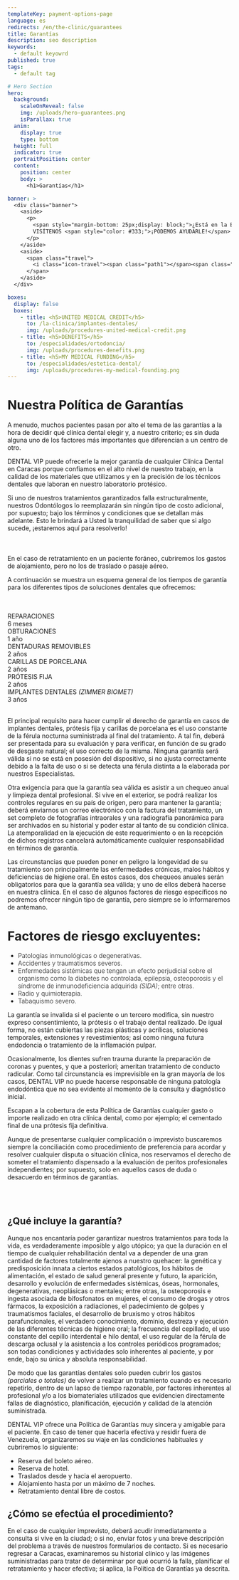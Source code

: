 ```yaml
---
templateKey: payment-options-page
language: es
redirects: /en/the-clinic/guarantees
title: Garantías
description: seo description
keywords:
  - default keyowrd
published: true
tags:
  - default tag

# Hero Section
hero:
  background:
    scaleOnReveal: false
    img: /uploads/hero-guarantees.png
    isParallax: true
  anim:
    display: true
    type: bottom
  height: full
  indicator: true
  portraitPosition: center
  content:
    position: center
    body: >
      <h1>Garantías</h1>

banner: >
  <div class="banner">
    <aside>
      <p>
        <span style="margin-bottom: 25px;display: block;">¿Está en la Búsqueda de Tratamientos Dentales de Alta Gama? </span>
        VISÍTENOS <span style="color: #333;">¡PODEMOS AYUDARLE!</span>
      </p>
    </aside>
    <aside>
      <span class="travel">
        <i class="icon-travel"><span class="path1"></span><span class="path2"></span><span class="path3"></span></i>
      </span>
    </aside>
  </div>

boxes:
  display: false
  boxes:
    - title: <h5>UNITED MEDICAL CREDIT</h5>
      to: /la-clinica/implantes-dentales/
      img: /uploads/procedures-united-medical-credit.png
    - title: <h5>DENEFITS</h5>
      to: /especialidades/ortodoncia/
      img: /uploads/procedures-denefits.png
    - title: <h5>MY MEDICAL FUNDING</h5>
      to: /especialidades/estetica-dental/
      img: /uploads/procedures-my-medical-founding.png
---
```


<h1>Nuestra Política de Garantías</h1>

<div class="row">
  <div>
    <p>
      A menudo, muchos pacientes pasan por alto el tema de las garantías a la
      hora de decidir qué clínica dental elegir y, a nuestro criterio; es sin
      duda alguna uno de los factores más importantes que diferencian a un
      centro de otro.
    </p>
    <p>
      DENTAL VIP puede ofrecerle la mejor garantía de cualquier Clínica Dental
      en Caracas porque confiamos en el alto nivel de nuestro trabajo, en la
      calidad de los materiales que utilizamos y en la precisión de los técnicos
      dentales que laboran en nuestro laboratorio protésico.
    </p>
    <p>
      Si uno de nuestros tratamientos garantizados falla estructuralmente,
      nuestros Odontólogos lo reemplazarán sin ningún tipo de costo adicional,
      por supuesto; bajo los términos y condiciones que se detallan más
      adelante. Esto le brindará a Usted la tranquilidad de saber que si algo
      sucede, ¡estaremos aquí para resolverlo!
    </p>
    <p></p>
  </div>
  <div class="icon">
    <i class="icon-schedule"> </i>
  </div>
</div>

<div class="message" style="margin-top:3.2rem !important">
  <p class="big">
    En el caso de retratamiento en un paciente foráneo, cubriremos los gastos de
    alojamiento, pero no los de traslado o pasaje aéreo.
  </p>
</div>
<p>
  A continuación se muestra un esquema general de los tiempos de garantía para
  los diferentes tipos de soluciones dentales que ofrecemos:
</p>
<br />
<br />
<div class="percentaje">
  <div class="progress-bar">
    <span class="progress-bar-fill" style="width: 17%;"></span>
  </div>
  <div class="title">REPARACIONES</div>
  <div class="time">6 meses</div>
</div>
<div class="percentaje">
  <div class="progress-bar">
    <span class="progress-bar-fill" style="width: 34%;"></span>
  </div>
  <div class="title">OBTURACIONES</div>
  <div class="time">1 año</div>
</div>
<div class="percentaje">
  <div class="progress-bar">
    <span class="progress-bar-fill" style="width: 68%;"></span>
  </div>
  <div class="title">DENTADURAS REMOVIBLES</div>
  <div class="time">2 años</div>
</div>
<div class="percentaje">
  <div class="progress-bar">
    <span class="progress-bar-fill" style="width: 68%;"></span>
  </div>
  <div class="title">CARILLAS DE PORCELANA</div>
  <div class="time">2 años</div>
</div>
<div class="percentaje">
  <div class="progress-bar">
    <span class="progress-bar-fill" style="width: 68%;"></span>
  </div>
  <div class="title">PRÓTESIS FIJA</div>
  <div class="time">2 años</div>
</div>
<div class="percentaje">
  <div class="progress-bar">
    <span class="progress-bar-fill" style="width: 100%;"></span>
  </div>
  <div class="title">IMPLANTES DENTALES <i>(ZIMMER BIOMET)</i></div>
  <div class="time">3 años</div>
</div>
<br />
<p>
  El principal requisito para hacer cumplir el derecho de garantía en casos de
  implantes dentales, prótesis fija y carillas de porcelana es el uso constante
  de la férula nocturna suministrada al final del tratamiento. A tal fin, deberá
  ser presentada para su evaluación y para verificar, en función de su grado de
  desgaste natural; el uso correcto de la misma. Ninguna garantía será válida si
  no se está en posesión del dispositivo, si no ajusta correctamente debido a la
  falta de uso o si se detecta una férula distinta a la elaborada por nuestros
  Especialistas.
</p>
<p>
  Otra exigencia para que la garantía sea válida es asistir a un chequeo anual y
  limpieza dental profesional. Si vive en el exterior, se podrá realizar los
  controles regulares en su país de origen, pero para mantener la garantía;
  deberá enviarnos un correo electrónico con la factura del tratamiento, un set
  completo de fotografías intraorales y una radiografía panorámica para ser
  archivados en su historial y poder estar al tanto de su condición clínica. La
  atemporalidad en la ejecución de este requerimiento o en la recepción de
  dichos registros cancelará automáticamente cualquier responsabilidad en
  términos de garantía.
</p>
<p>
  Las circunstancias que pueden poner en peligro la longevidad de su tratamiento
  son principalmente las enfermedades crónicas, malos hábitos y deficiencias de
  higiene oral. En estos casos, dos chequeos anuales serán obligatorios para que
  la garantía sea válida; y uno de ellos deberá hacerse en nuestra clínica. En
  el caso de algunos factores de riesgo específicos no podremos ofrecer ningún
  tipo de garantía, pero siempre se lo informaremos de antemano.
</p>
<div class="message red">
  <h1>Factores de riesgo excluyentes:</h1>
  <ul style="font-weight: 300;">
    <li>Patologías inmunológicas o degenerativas.</li>
    <li>Accidentes y traumatismos severos.</li>
    <li>
      Enfermedades sistémicas que tengan un efecto perjudicial sobre el
      organismo como la diabetes no controlada, epilepsia, osteoporosis y el
      síndrome de inmunodeficiencia adquirida <i>(SIDA)</i>; entre otras.
    </li>
    <li>Radio y quimioterapia.</li>
    <li>Tabaquismo severo.</li>
  </ul>
</div>

<p>
  La garantía se invalida si el paciente o un tercero modifica, sin nuestro
  expreso consentimiento, la prótesis o el trabajo dental realizado. De igual
  forma, no están cubiertas las piezas plásticas y acrílicas, soluciones
  temporales, extensiones y revestimientos; así como ninguna futura endodoncia o
  tratamiento de la inflamación pulpar.
</p>
<p>
  Ocasionalmente, los dientes sufren trauma durante la preparación de coronas y
  puentes, y que a posteriori; ameritan tratamiento de conducto radicular. Como
  tal circunstancia es imprevisible en la gran mayoría de los casos, DENTAL VIP
  no puede hacerse responsable de ninguna patología endodóntica que no sea
  evidente al momento de la consulta y diagnóstico inicial.
</p>
<p>
  Escapan a la cobertura de esta Política de Garantías cualquier gasto o importe
  realizado en otra clínica dental, como por ejemplo; el cementado final de una
  prótesis fija definitiva.
</p>
<p>
  Aunque de presentarse cualquier complicación o imprevisto buscaremos siempre
  la conciliación como procedimiento de preferencia para acordar y resolver
  cualquier disputa o situación clínica, nos reservamos el derecho de someter el
  tratamiento dispensado a la evaluación de peritos profesionales
  independientes; por supuesto, solo en aquellos casos de duda o desacuerdo en
  términos de garantías.
</p>
<br />
<br />
<h2 class="left section-title">
  <b>¿Qué incluye la garantía? </b>
</h2>
<p>
  Aunque nos encantaría poder garantizar nuestros tratamientos para toda la
  vida, es verdaderamente imposible y algo utópico; ya que la duración en el
  tiempo de cualquier rehabilitación dental va a depender de una gran cantidad
  de factores totalmente ajenos a nuestro quehacer: la genética y predisposición
  innata a ciertos estados patológicos, los hábitos de alimentación, el estado
  de salud general presente y futuro, la aparición, desarrollo y evolución de
  enfermedades sistémicas, óseas, hormonales, degenerativas, neoplásicas o
  mentales; entre otras, la osteoporosis e ingesta asociada de bifosfonatos en
  mujeres, el consumo de drogas y otros fármacos, la exposición a radiaciones,
  el padecimiento de golpes y traumatismos faciales, el desarrollo de bruxismo y
  otros hábitos parafuncionales, el verdadero conocimiento, dominio, destreza y
  ejecución de las diferentes técnicas de higiene oral; la frecuencia del
  cepillado, el uso constante del cepillo interdental e hilo dental, el uso
  regular de la férula de descarga oclusal y la asistencia a los controles
  periódicos programados; son todas condiciones y actividades solo inherentes al
  paciente, y por ende, bajo su única y absoluta responsabilidad.
</p>
<p>
  De modo que las garantías dentales solo pueden cubrir los gastos
  <i>(parciales o totales)</i> de volver a realizar un tratamiento cuando es
  necesario repetirlo, dentro de un lapso de tiempo razonable, por factores
  inherentes al profesional y/o a los biomateriales utilizados que evidencien
  directamente fallas de diagnóstico, planificación, ejecución y calidad de la
  atención suministrada.
</p>
<p>
  DENTAL VIP ofrece una Política de Garantías muy sincera y amigable para el
  paciente. En caso de tener que hacerla efectiva y residir fuera de Venezuela,
  organizaremos su viaje en las condiciones habituales y cubriremos lo
  siguiente:
</p>
<ul class="check-list">
  <li><i class="icon-check circle"></i> Reserva del boleto aéreo.</li>
  <li><i class="icon-check circle"></i> Reserva de hotel.</li>
  <li>
    <i class="icon-check circle"></i> Traslados desde y hacia el aeropuerto.
  </li>
  <li>
    <i class="icon-check circle"></i> Alojamiento hasta por un máximo de 7
    noches.
  </li>
  <li>
    <i class="icon-check circle"></i> Retratamiento dental libre de costos.
  </li>
</ul>
<h2 class="left section-title">
  <b>¿Cómo se efectúa el procedimiento? </b>
</h2>
<p>
  En el caso de cualquier imprevisto, deberá acudir inmediatamente a consulta si
  vive en la ciudad; o si no, enviar fotos y una breve descripción del problema
  a través de nuestros formularios de contacto. Si es necesario regresar a
  Caracas, examinaremos su historial clínico y las imágenes suministradas para
  tratar de determinar por qué ocurrió la falla, planificar el retratamiento y
  hacer efectiva; si aplica, la Política de Garantías ya descrita.
</p>
<br>
